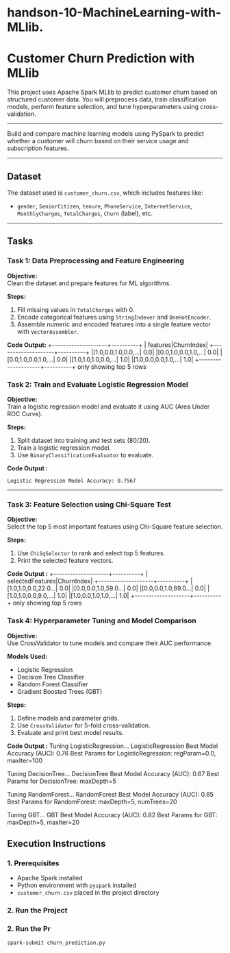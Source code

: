 # handson-10-MachineLearning-with-MLlib.

#  Customer Churn Prediction with MLlib

This project uses Apache Spark MLlib to predict customer churn based on structured customer data. You will preprocess data, train classification models, perform feature selection, and tune hyperparameters using cross-validation.

---



Build and compare machine learning models using PySpark to predict whether a customer will churn based on their service usage and subscription features.

---

##  Dataset

The dataset used is `customer_churn.csv`, which includes features like:

- `gender`, `SeniorCitizen`, `tenure`, `PhoneService`, `InternetService`, `MonthlyCharges`, `TotalCharges`, `Churn` (label), etc.

---

##  Tasks

### Task 1: Data Preprocessing and Feature Engineering

**Objective:**  
Clean the dataset and prepare features for ML algorithms.

**Steps:**
1. Fill missing values in `TotalCharges` with 0.
2. Encode categorical features using `StringIndexer` and `OneHotEncoder`.
3. Assemble numeric and encoded features into a single feature vector with `VectorAssembler`.

**Code Output:**
+--------------------+----------+
|            features|ChurnIndex|
+--------------------+----------+
|[1.0,0.0,1.0,0.0,...|       0.0|
|[0.0,1.0,0.0,1.0,...|       0.0|
|[0.0,1.0,0.0,1.0,...|       0.0|
|[1.0,1.0,1.0,0.0,...|       1.0|
|[1.0,0.0,0.0,1.0,...|       1.0|
+--------------------+----------+
only showing top 5 rows

### Task 2: Train and Evaluate Logistic Regression Model

**Objective:**  
Train a logistic regression model and evaluate it using AUC (Area Under ROC Curve).

**Steps:**
1. Split dataset into training and test sets (80/20).
2. Train a logistic regression model.
3. Use `BinaryClassificationEvaluator` to evaluate.

**Code Output :**
```
Logistic Regression Model Accuracy: 0.7567
```

---

###  Task 3: Feature Selection using Chi-Square Test

**Objective:**  
Select the top 5 most important features using Chi-Square feature selection.

**Steps:**
1. Use `ChiSqSelector` to rank and select top 5 features.
2. Print the selected feature vectors.

**Code Output :**
+--------------------+----------+
|    selectedFeatures|ChurnIndex|
+--------------------+----------+
|[1.0,1.0,0.0,22.0...|       0.0|
|[0.0,0.0,1.0,59.0...|       0.0|
|[0.0,0.0,1.0,69.0...|       0.0|
|[1.0,1.0,0.0,9.0,...|       1.0|
|[1.0,0.0,1.0,1.0,...|       1.0|
+--------------------+----------+
only showing top 5 rows

### Task 4: Hyperparameter Tuning and Model Comparison

**Objective:**  
Use CrossValidator to tune models and compare their AUC performance.

**Models Used:**
- Logistic Regression
- Decision Tree Classifier
- Random Forest Classifier
- Gradient Boosted Trees (GBT)

**Steps:**
1. Define models and parameter grids.
2. Use `CrossValidator` for 5-fold cross-validation.
3. Evaluate and print best model results.

**Code Output :**
Tuning LogisticRegression...
LogisticRegression Best Model Accuracy (AUC): 0.76
Best Params for LogisticRegression: regParam=0.0, maxIter=100

Tuning DecisionTree...
DecisionTree Best Model Accuracy (AUC): 0.67
Best Params for DecisionTree: maxDepth=5

Tuning RandomForest...
RandomForest Best Model Accuracy (AUC): 0.85
Best Params for RandomForest: maxDepth=5, numTrees=20

Tuning GBT...
GBT Best Model Accuracy (AUC): 0.82
Best Params for GBT: maxDepth=5, maxIter=20

##  Execution Instructions

### 1. Prerequisites

- Apache Spark installed
- Python environment with `pyspark` installed
- `customer_churn.csv` placed in the project directory

### 2. Run the Project

### 2. Run the Pr

```bash
spark-submit churn_prediction.py
```

